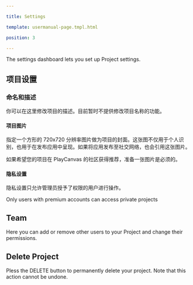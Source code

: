---
title: Settings
template: usermanual-page.tmpl.html
position: 3
---

The settings dashboard lets you set up Project settings.

## 项目设置

### 命名和描述

你可以在这里修改项目的描述。目前暂时不提供修改项目名称的功能。

#### 项目图片

指定一个方形的 720x720 分辨率图片做为项目的封面。这张图不仅用于个人识别，也用于在发布应用中呈现。如果将应用发布至社交网络，也会引用这张图片。

如果希望您的项目在 PlayCanvas 的社区获得推荐，准备一张图片是必须的。

#### 隐私设置

隐私设置只允许管理员授予了权限的用户进行操作。

<div class="alert alert-info">
Only users with premium accounts can access private projects
</div>

## Team

Here you can add or remove other users to your Project and change their permissions.

## Delete Project

Pless the DELETE button to permanently delete your project. Note that this action cannot be undone.

